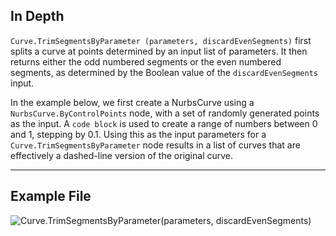 <!--- Autodesk.DesignScript.Geometry.Curve.TrimSegmentsByParameter(curve, parameters, discardEvenSegments) --->
<!--- BZCTQI2SIMCNMSCEHGSQLE6G74ND4ZQRICVGQCLVQ3OGHPBNX5NQ --->
## In Depth
`Curve.TrimSegmentsByParameter (parameters, discardEvenSegments)` first splits a curve at points determined by an input list of parameters. It then returns either the odd numbered segments or the even numbered segments, as determined by the Boolean value of the `discardEvenSegments` input.

In the example below, we first create a NurbsCurve using a `NurbsCurve.ByControlPoints` node, with a set of randomly generated points as the input. A `code block` is used to create a range of numbers between 0 and 1, stepping by 0.1. Using this as the input parameters for a `Curve.TrimSegmentsByParameter` node results in a list of curves that are effectively a dashed-line version of the original curve.
___
## Example File

![Curve.TrimSegmentsByParameter(parameters, discardEvenSegments)](./BZCTQI2SIMCNMSCEHGSQLE6G74ND4ZQRICVGQCLVQ3OGHPBNX5NQ_img.jpg)

